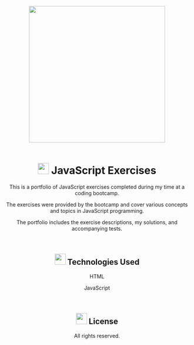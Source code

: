 
<div align="center">

<img style="height: 370px;" src="https://user-images.githubusercontent.com/105666041/235740868-1c3d6b27-52fd-41db-b1b6-8cc3a5a60164.png">
<br>
<br>

<h1>
  <img style="height:30px;" src="https://user-images.githubusercontent.com/105666041/235683240-4931fd0d-7bdb-4730-acdd-a708db350b07.png">
  JavaScript Exercises
</h1>
  <p>This is a portfolio of JavaScript exercises completed during my time at a coding bootcamp.</p>
  <p>The exercises were provided by the bootcamp and cover various concepts and topics in JavaScript programming.</p>
  <p>The portfolio includes the exercise descriptions, my solutions, and accompanying tests.</p>
<br>

  
<h2>
<img style="height: 30px;" src="https://user-images.githubusercontent.com/105666041/235691995-f3dda284-2f07-4237-b019-09934a3614a4.png">
Technologies Used</h2>
  <p>HTML</p>
  <p>JavaScript</p>
<br>

<h2>
<img style="height: 30px;" src="https://user-images.githubusercontent.com/105666041/235687513-cd970ce2-f17e-4e63-ac2c-a4da28e4ee9b.png">
License
</h2>
<p>All rights reserved.</p>
